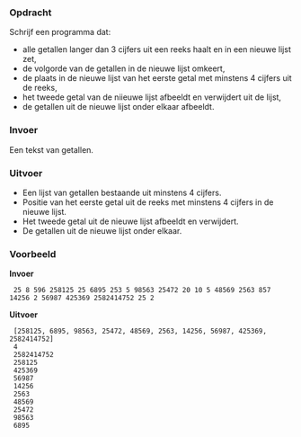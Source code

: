 ### Opdracht

Schrijf een programma dat:
* alle getallen langer dan 3 cijfers uit een reeks haalt en in een nieuwe lijst zet,
* de volgorde van de getallen in de nieuwe lijst omkeert,
* de plaats in de nieuwe lijst van het eerste getal met minstens 4 cijfers uit de reeks,
* het tweede getal van de niieuwe lijst afbeeldt en verwijdert uit de lijst, 
* de getallen uit de nieuwe lijst onder elkaar afbeeldt.

### Invoer

Een tekst van getallen.

### Uitvoer

* Een lijst van getallen bestaande uit minstens 4 cijfers.
* Positie van het eerste getal uit de reeks met minstens 4 cijfers in de nieuwe lijst.
* Het tweede getal uit de nieuwe lijst afbeeldt en verwijdert.
* De getallen uit de nieuwe lijst onder elkaar.

### Voorbeeld

**Invoer**
    
     25 8 596 258125 25 6895 253 5 98563 25472 20 10 5 48569 2563 857 14256 2 56987 425369 2582414752 25 2
    
**Uitvoer**
     
     [258125, 6895, 98563, 25472, 48569, 2563, 14256, 56987, 425369, 2582414752]
     4
     2582414752
     258125
     425369
     56987
     14256
     2563
     48569
     25472
     98563
     6895
